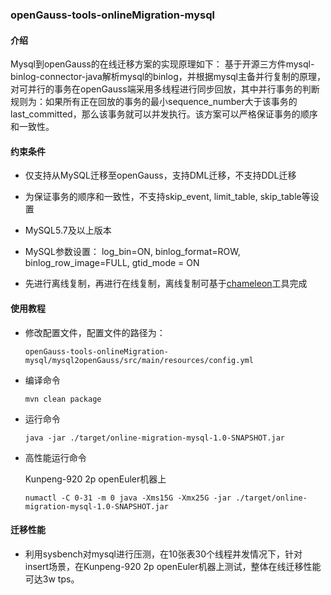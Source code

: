 ### openGauss-tools-onlineMigration-mysql

#### 介绍
Mysql到openGauss的在线迁移方案的实现原理如下： 基于开源三方件mysql-binlog-connector-java解析mysql的binlog，并根据mysql主备并行复制的原理，对可并行的事务在openGauss端采用多线程进行同步回放，其中并行事务的判断规则为：如果所有正在回放的事务的最小sequence_number大于该事务的last_committed，那么该事务就可以并发执行。该方案可以严格保证事务的顺序和一致性。

#### 约束条件

- 仅支持从MySQL迁移至openGauss，支持DML迁移，不支持DDL迁移

- 为保证事务的顺序和一致性，不支持skip_event, limit_table, skip_table等设置

- MySQL5.7及以上版本

- MySQL参数设置： log_bin=ON, binlog_format=ROW, binlog_row_image=FULL, gtid_mode = ON

- 先进行离线复制，再进行在线复制，离线复制可基于[chameleon](https://gitee.com/opengauss/openGauss-tools-chameleon)工具完成

#### 使用教程

- 修改配置文件，配置文件的路径为：

  ```
  openGauss-tools-onlineMigration-mysql/mysql2openGauss/src/main/resources/config.yml
  ```

- 编译命令

  ```
  mvn clean package
  ```

- 运行命令

  ```
  java -jar ./target/online-migration-mysql-1.0-SNAPSHOT.jar
  ```

- 高性能运行命令

  Kunpeng-920 2p openEuler机器上

  ```
  numactl -C 0-31 -m 0 java -Xms15G -Xmx25G -jar ./target/online-migration-mysql-1.0-SNAPSHOT.jar
  ```

#### 迁移性能

- 利用sysbench对mysql进行压测，在10张表30个线程并发情况下，针对insert场景，在Kunpeng-920 2p openEuler机器上测试，整体在线迁移性能可达3w tps。